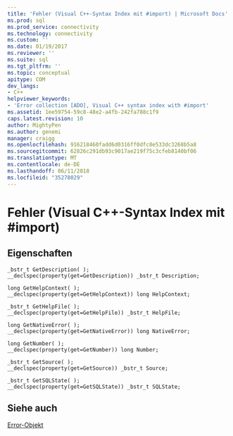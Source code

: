 ```yaml
---
title: 'Fehler (Visual C++-Syntax Index mit #import) | Microsoft Docs'
ms.prod: sql
ms.prod_service: connectivity
ms.technology: connectivity
ms.custom: ''
ms.date: 01/19/2017
ms.reviewer: ''
ms.suite: sql
ms.tgt_pltfrm: ''
ms.topic: conceptual
apitype: COM
dev_langs:
- C++
helpviewer_keywords:
- 'Error collection [ADO], Visual C++ syntax index with #import'
ms.assetid: 1ee59754-59c8-48e2-a4fb-242fa788c1f9
caps.latest.revision: 10
author: MightyPen
ms.author: genemi
manager: craigg
ms.openlocfilehash: 916218460fadd6d0316ff0dfc8e533dc3268b5a8
ms.sourcegitcommit: 62826c291db93c9017ae219f75c3cfeb8140bf06
ms.translationtype: MT
ms.contentlocale: de-DE
ms.lasthandoff: 06/11/2018
ms.locfileid: "35278029"
---
```

# <a name="error-visual-c-syntax-index-with-import"></a>Fehler (Visual C++-Syntax Index mit #import)
## <a name="properties"></a>Eigenschaften  
  
```  
_bstr_t GetDescription( );  
__declspec(property(get=GetDescription)) _bstr_t Description;  
  
long GetHelpContext( );  
__declspec(property(get=GetHelpContext)) long HelpContext;  
  
_bstr_t GetHelpFile( );  
__declspec(property(get=GetHelpFile)) _bstr_t HelpFile;  
  
long GetNativeError( );  
__declspec(property(get=GetNativeError)) long NativeError;  
  
long GetNumber( );  
__declspec(property(get=GetNumber)) long Number;  
  
_bstr_t GetSource( );  
__declspec(property(get=GetSource)) _bstr_t Source;  
  
_bstr_t GetSQLState( );  
__declspec(property(get=GetSQLState)) _bstr_t SQLState;  
```  
  
## <a name="see-also"></a>Siehe auch  
 [Error-Objekt](../../../ado/reference/ado-api/error-object.md)
